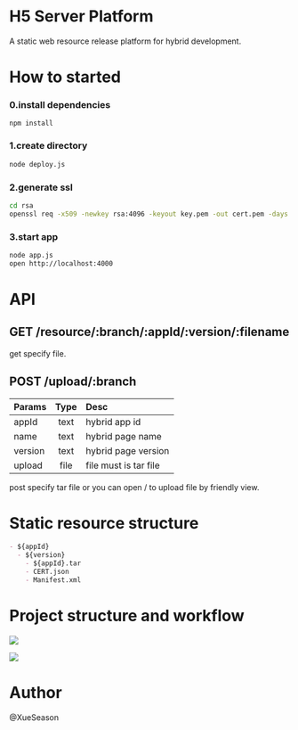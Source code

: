 # H5 Server Platform

A static web resource release platform for hybrid development.

# How to started

### 0.install dependencies

```
npm install
```

### 1.create directory

```bash
node deploy.js
```

### 2.generate ssl

```bash
cd rsa
openssl req -x509 -newkey rsa:4096 -keyout key.pem -out cert.pem -days 365
```

### 3.start app

```bash
node app.js
open http://localhost:4000
```

# API

## GET /resource/:branch/:appId/:version/:filename

get specify file.

## POST /upload/:branch

| Params  | Type  | Desc                  |
| ------- |:-----:| :---------------------|
| appId   | text  | hybrid app id         |
| name    | text  | hybrid page name      |
| version | text  | hybrid page version   |
| upload  | file  | file must is tar file |

post specify tar file or you can open / to upload file by friendly view.

# Static resource structure

```markdown
- ${appId}
  - ${version}
    - ${appId}.tar
    - CERT.json
    - Manifest.xml
```

# Project structure and workflow

![](http://ww2.sinaimg.cn/large/aa0fbcc4gw1f980kccqxnj20gs0cut9j.jpg)

![](http://ww4.sinaimg.cn/large/aa0fbcc4gw1f980lews5bj20ew0k4wf5.jpg)

# Author

@XueSeason
